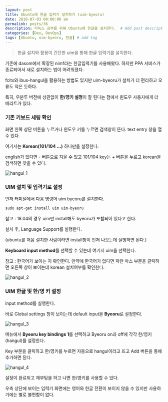 ```yaml
---
layout: post
title: Ubuntu에 한글 입력기 설치하기 (uim-byeoru)
date: 2018-07-03 00:00:00 am
permalink: posts/36
description: 리눅스 공부를 위해 Ubuntu에 한글을 설치한다.  # Add post description (optional)
categories: [Dev, DevOps]
tags: [Ubuntu, uim-byeoru, 한글] # add tag
---
```


> 한글 설치와 활용이 간단한 uim을 통해 한글 입력기를 설치한다.

기존에 dasom에서 확장된 nimf라는 한글입력기를 사용해왔다. 하지만 PPA 서비스가 종료되어서 새로 설치하는 법이 어려워졌다.

fcitx와 ibus-hangul을 활용하는 방법도 있지만 uim-byeoru가 설치가 더 편리하고 오류도 적은 듯하다. 

특히, 우분투 버전에 상관없이 **한/영키 설정**이 잘 된다는 점에서 윈도우 사용자에게 더 메리트가 있다. 

### 기존 키보드 세팅 확인

화면 왼쪽 상단 버튼을 누르거나 윈도우 키를 누르면 검색창이 뜬다. text entry 창을 열 수 있다.

여기서는 **Korean(101/104 ...)** 하나만을 설정한다.

english가 있다면 - 버튼으로 지울 수 있고 101/104 key는 + 버튼을 누르고 korean을 검색하면 찾을 수 있다.

![hangul_1]({{site.baseurl}}/assets/img/linux/hangul_1.png)

### UIM 설치 및 입력기로 설정

먼저 터미널에서 다음 명령어 uim byeoru를 설치한다.

``` python
sudo apt-get install uim uim-byeoru
```

참고 : 18.04의 경우 uim만 install해도 byeoru가 포함되어 있다고 한다.

설치 후, Language Support를 실행한다.

(ubuntu를 처음 설치한 사람이라면 install창이 먼저 나오는데 실행하면 된다.)

**Keyboard input method**를 선택할 수 있는데 여기서 uim을 선택한다.

참고 : 한국어가 보이는 지 확인한다. 만약에 한국어가 없다면 파란 박스 부분을 클릭하면 오른쪽 창이 보이는데 korean 설치여부를 확인한다.

![hangul_2]({{site.baseurl}}/assets/img/linux/hangul_2.png)

### UIM 한글 및 한/영 키 설정

input method를 실행한다.

바로 Global settings 창이 보이는데 default input을 **Byeoru**로 설정한다.

![hangul_3]({{site.baseurl}}/assets/img/linux/hangul_3.png)

메뉴에서 **Byeoru key bindings 1**를 선택하고 Byeoru on과 off에 각각 한/영키(hangul)를 설정한다.

Key 부분을 클릭하고 한/영키를 누르면 자동으로 hangul이라고 뜨고 Add 버튼을 통해 추가하면 된다.

![hangul_4]({{site.baseurl}}/assets/img/linux/hangul_4.png)

설정이 완료되고 재부팅을 하고 나면 한/영키를 사용할 수 있다.

우측 상단에 보이는 입력기 화면에는 영어와 한글 전환이 보이지 않을 수 있지만 사용하기에는 별로 불편함이 없다.